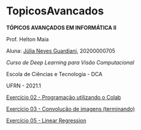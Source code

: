 # TopicosAvancados

 **TÓPICOS AVANÇADOS EM INFORMÁTICA II**

  Prof. Helton Maia

 Aluna: [Júlia Neves Guardiani](https://gitlab.com/juguardiani), 20200000705

*Curso de Deep Learning para Visão Computacional*

 Escola de Ciências e Tecnologia  - DCA

UFRN - 2021.1

[Exercício 02 - Programação utilizando o Colab](https://github.com/juliaguardiani/TopicosAvancados/blob/main/Exerc%C3%ADcio_02_Colab_basics%2C_J%C3%BAlia_Guardiani.ipynb)

[Exercício 03 - Convolução de imagens (terminando)](https://github.com/juliaguardiani/TopicosAvancados/blob/main/Exerc%C3%ADcio_03_Convolu%C3%A7%C3%A3o_de_imagens_%2C_J%C3%BAlia_Guardiani.ipynb)

[Exercício 05 - Linear Regression](https://github.com/juliaguardiani/TopicosAvancados/blob/main/COMPLETO_Exerc%C3%ADcio_05_LRegressioninear%20(1).ipynb)
